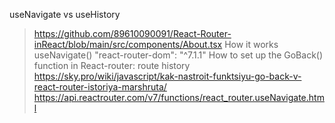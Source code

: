 useNavigate vs useHistory

> https://github.com/89610090091/React-Router-inReact/blob/main/src/components/About.tsx
> How it works useNavigate()
> "react-router-dom": "^7.1.1"
> How to set up the GoBack() function in React-router: route history
> https://sky.pro/wiki/javascript/kak-nastroit-funktsiyu-go-back-v-react-router-istoriya-marshruta/
> https://api.reactrouter.com/v7/functions/react_router.useNavigate.html

